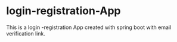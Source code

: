 # login-registration-App
This is a login -registration App created with spring boot with email verification link.
